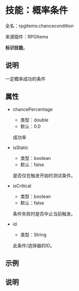 # 技能：概率条件

<!-- 本文件是通过游戏内 `/rpgitem gen-wiki` 命令生成的。 -->
<!-- 请只在对应的 "beginCustomXXXX" 与 "endCustomXXXX" 间编辑。  -->
<!-- 如果您想修改技能或其属性的描述， -->
<!-- 请修改 "resources/lang/zh_CN.yml" 中对应的项。 -->

全名：rpgitems:chancecondition

来源插件：RPGItems

**标识技能**。

<!-- beginCustomHeader -->
<!-- endCustomHeader -->

## 说明

一定概率成功的条件
<!-- beginCustomDescription -->
<!-- endCustomDescription -->

## 属性

* chancePercentage

  * 类型：double
  * 默认：0.0

  成功率

* isStatic

  * 类型：boolean
  * 默认：false

  是否仅在触发开始时测试条件。

* isCritical

  * 类型：boolean
  * 默认：false

  条件失败时是否中止当前触发。

* id

  * 类型：String

  此条件/选择器的ID。

<!-- beginCustomProperties -->
<!-- endCustomProperties -->

## 示例

<!-- beginCustomExample -->
<!-- endCustomExample -->

## 说明

<!-- beginCustomNote -->
<!-- endCustomNote -->